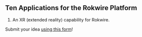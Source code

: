 ## Ten Applications for the Rokwire Platform

1. An XR (extended reality) capability for Rokwire.     

Submit your idea [using this form](https://docs.google.com/forms/d/e/1FAIpQLSeAhsaOE_RDSlglB60gIQy1L6o-ApZr0GkqHqpDcZGnE_6mgA/viewform)! 
